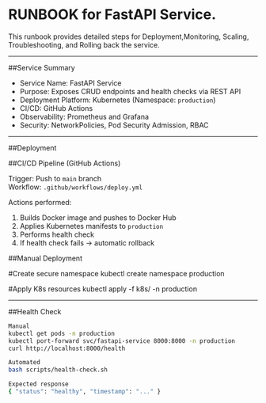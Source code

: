 # RUNBOOK for FastAPI Service.

This runbook provides detailed steps for Deployment,Monitoring, Scaling, Troubleshooting, and Rolling back the service.

---

##Service Summary

- Service Name: FastAPI Service
- Purpose: Exposes CRUD endpoints and health checks via REST API
- Deployment Platform: Kubernetes (Namespace: `production`)
- CI/CD: GitHub Actions
- Observability: Prometheus and Grafana
- Security: NetworkPolicies, Pod Security Admission, RBAC

---

##Deployment

##CI/CD Pipeline (GitHub Actions)

Trigger: Push to `main` branch  
Workflow: `.github/workflows/deploy.yml`  

Actions performed:
1. Builds Docker image and pushes to Docker Hub
2. Applies Kubernetes manifests to `production`
3. Performs health check
4. If health check fails → automatic rollback

##Manual Deployment

#Create secure namespace
kubectl create namespace production

#Apply K8s resources
kubectl apply -f k8s/ -n production

---
##Health Check

```bash
Manual
kubectl get pods -n production
kubectl port-forward svc/fastapi-service 8000:8000 -n production
curl http://localhost:8000/health

Automated
bash scripts/health-check.sh

Expected response
{ "status": "healthy", "timestamp": "..." }






